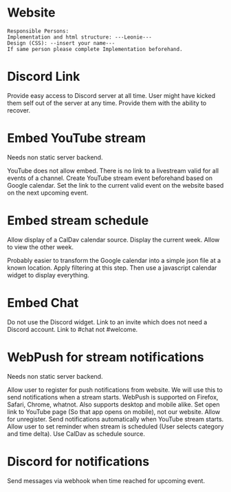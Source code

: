 Website
=======

```
Responsible Persons:
Implementation and html structure: ---Leonie---
Design (CSS): --insert your name---
If same person please complete Implementation beforehand.
```

Discord Link
============

Provide easy access to Discord server at all time. User might have kicked them
self out of the server at any time. Provide them with the ability to recover.

Embed YouTube stream
====================

Needs non static server backend.

YouTube does not allow embed. There is no link to a livestream valid for all
events of a channel. Create YouTube stream event beforehand based on Google
calendar. Set the link to the current valid event on the website based on the
next upcoming event.


Embed stream schedule
=====================

Allow display of a CalDav calendar source. Display the current week. Allow to
view the other week.

Probably easier to transform the Google calendar into a simple json file at
a known location. Apply filtering at this step. Then use a javascript calendar
widget to display everything.

Embed Chat
==========

Do not use the Discord widget. Link to an invite which does not need a Discord
account. Link to #chat not #welcome.

WebPush for stream notifications
================================

Needs non static server backend.

Allow user to register for push notifications from website. We will use this
to send notifications when a stream starts. WebPush is supported on Firefox,
Safari, Chrome, whatnot. Also supports desktop and mobile alike. Set open link
to YouTube page (So that app opens on mobile), not our website. Allow for
unregister. Send notifications automatically when YouTube stream starts.
Allow user to set reminder when stream is scheduled (User selects category and
time delta). Use CalDav as schedule source.

Discord for notifications
=========================

Send messages via webhook when time reached for upcoming event.